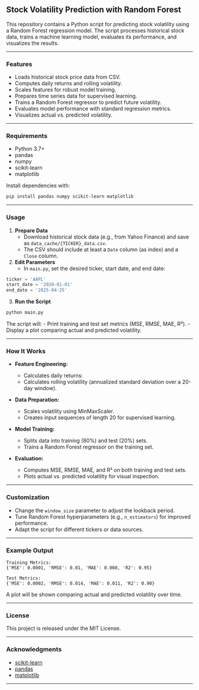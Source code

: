 ## Stock Volatility Prediction with Random Forest

This repository contains a Python script for predicting stock volatility using a Random Forest regression model. The script processes historical stock data, trains a machine learning model, evaluates its performance, and visualizes the results.

---

### **Features**

- Loads historical stock price data from CSV.
- Computes daily returns and rolling volatility.
- Scales features for robust model training.
- Prepares time series data for supervised learning.
- Trains a Random Forest regressor to predict future volatility.
- Evaluates model performance with standard regression metrics.
- Visualizes actual vs. predicted volatility.

---

### **Requirements**

- Python 3.7+
- pandas
- numpy
- scikit-learn
- matplotlib

Install dependencies with:

```bash
pip install pandas numpy scikit-learn matplotlib
```

---

### **Usage**

1. **Prepare Data**
   - Download historical stock data (e.g., from Yahoo Finance) and save as `data_cache/{TICKER}_data.csv`.
   - The CSV should include at least a `Date` column (as index) and a `Close` column.
2. **Edit Parameters**
   - In `main.py`, set the desired ticker, start date, and end date:

```python
ticker = 'AAPL'
start_date = '2020-01-01'
end_date = '2025-04-25'
```

3. **Run the Script**

```bash
python main.py
```

The script will: - Print training and test set metrics (MSE, RMSE, MAE, R²). - Display a plot comparing actual and predicted volatility.

---

### **How It Works**

- **Feature Engineering:**

  - Calculates daily returns:
  - Calculates rolling volatility (annualized standard deviation over a 20-day window).

- **Data Preparation:**
  - Scales volatility using MinMaxScaler.
  - Creates input sequences of length 20 for supervised learning.
- **Model Training:**
  - Splits data into training (80%) and test (20%) sets.
  - Trains a Random Forest regressor on the training set.
- **Evaluation:**
  - Computes MSE, RMSE, MAE, and R² on both training and test sets.
  - Plots actual vs. predicted volatility for visual inspection.

---

### **Customization**

- Change the `window_size` parameter to adjust the lookback period.
- Tune Random Forest hyperparameters (e.g., `n_estimators`) for improved performance.
- Adapt the script for different tickers or data sources.

---

### **Example Output**

```
Training Metrics:
{'MSE': 0.0001, 'RMSE': 0.01, 'MAE': 0.008, 'R2': 0.95}

Test Metrics:
{'MSE': 0.0002, 'RMSE': 0.014, 'MAE': 0.011, 'R2': 0.90}
```

A plot will be shown comparing actual and predicted volatility over time.

---

### **License**

This project is released under the MIT License.

---

### **Acknowledgments**

- [scikit-learn](https://scikit-learn.org/)
- [pandas](https://pandas.pydata.org/)
- [matplotlib](https://matplotlib.org/)

---

